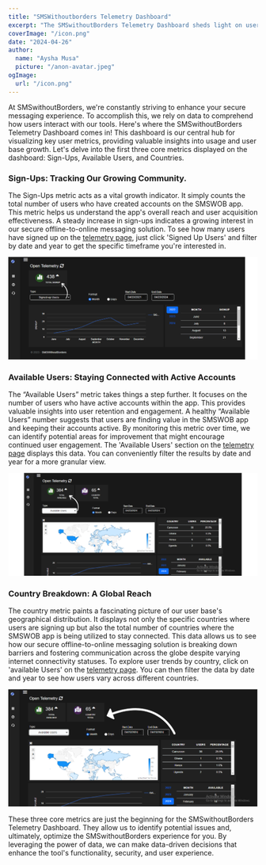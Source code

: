 ```yaml
---
title: "SMSWithoutborders Telemetry Dashboard"
excerpt: "The SMSwithoutBorders Telemetry Dashboard sheds light on user behavior through key metrics like sign-ups, active users, and user location. This data empowers the team to optimize the app, ensuring a secure and seamless messaging experience for a global audience."
coverImage: "/icon.png"
date: "2024-04-26"
author:
  name: "Aysha Musa"
  picture: "/anon-avatar.jpeg"
ogImage:
  url: "/icon.png"
---
```



At SMSwithoutBorders, we're constantly striving to enhance your secure messaging experience. To accomplish this, we rely on data to comprehend how users interact with our tools. Here's where the SMSwithoutBorders Telemetry Dashboard comes in!
This dashboard is our central hub for visualizing key user metrics, providing valuable insights into usage and user base growth. Let's delve into the first three core metrics displayed on the dashboard: Sign-Ups, Available Users, and Countries.

### Sign-Ups: Tracking Our Growing Community.

The Sign-Ups metric acts as a vital growth indicator. It simply counts the total number of users who have created accounts on the SMSWOB app. This metric helps us understand the app's overall reach and user acquisition effectiveness.
A steady increase in sign-ups indicates a growing interest in our secure offline-to-online messaging solution. To see how many users have signed up on the [telemetry page](https://staging.smswithoutborders.com:8080/ ), just click 'Signed Up Users' and filter by date and year to get the specific timeframe you're interested in.

![signed-up-users.png](public\posts\signups.png.png)


### Available Users: Staying Connected with Active Accounts
The “Available Users” metric takes things a step further. It focuses on the number of users who have active accounts within the app. This provides valuable insights into user retention and engagement.
A healthy “Available Users” number suggests that users are finding value in the SMSWOB app and keeping their accounts active. By monitoring this metric over time, we can identify potential areas for improvement that might encourage continued user engagement. The 'Available Users' section on the [telemetry page](https://staging.smswithoutborders.com:8080/ ) displays this data. You can conveniently filter the results by date and year for a more granular view.

![available-users.png](public\posts\available-users.png.png)

### Country Breakdown: A Global Reach
The country metric paints a fascinating picture of our user base's geographical distribution. It displays not only the specific countries where users are signing up but also the total number of countries where the SMSWOB app is being utilized to stay connected. This data allows us to see how our secure offline-to-online messaging solution is breaking down barriers and fostering communication across the globe despite varying internet connectivity statuses. To explore user trends by country, click on 'available Users' on the [telemetry page](https://staging.smswithoutborders.com:8080/ ). You can then filter the data by date and year to see how users vary across different countries.

![country.png](public\posts\country.png.png)

These three core metrics are just the beginning for the SMSwithoutBorders Telemetry Dashboard. They allow us to identify potential issues and, ultimately, optimize the SMSwithoutBorders experience for you.
By leveraging the power of data, we can make data-driven decisions that enhance the tool's functionality, security, and user experience. 
